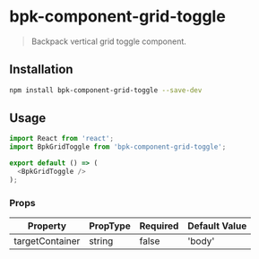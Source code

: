 # bpk-component-grid-toggle

> Backpack vertical grid toggle component.

## Installation

```sh
npm install bpk-component-grid-toggle --save-dev
```

## Usage

```js
import React from 'react';
import BpkGridToggle from 'bpk-component-grid-toggle';

export default () => (
  <BpkGridToggle />
);
```

### Props

| Property         | PropType | Required | Default Value |
| ---------------- | -------- | -------- | ------------- |
| targetContainer  | string   | false    | 'body'        |
